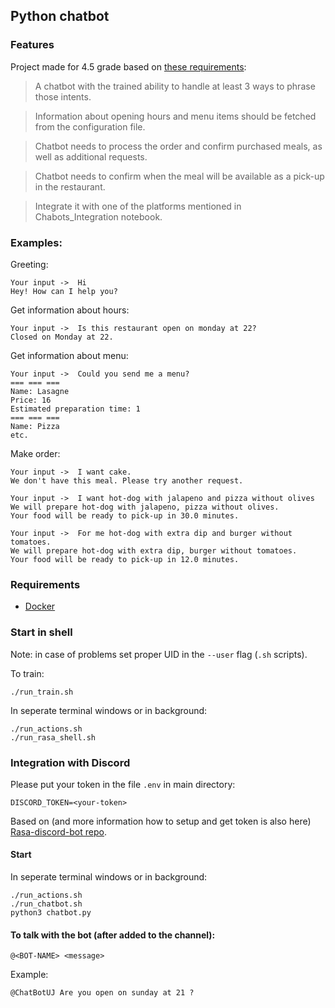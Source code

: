 ## Python chatbot

### Features

Project made for 4.5 grade based on [these requirements](https://github.com/codete/oreilly-intelligent-bots/blob/master/Homework.ipynb):
>A chatbot with the trained ability to handle at least 3 ways to phrase those intents.

>Information about opening hours and menu items should be fetched from the configuration file.

>Chatbot needs to process the order and confirm purchased meals, as well as additional requests.

>Chatbot needs to confirm when the meal will be available as a pick-up in the restaurant.

>Integrate it with one of the platforms mentioned in Chabots_Integration notebook.

### Examples:

Greeting:
```
Your input ->  Hi
Hey! How can I help you?
```

Get information about hours:
```
Your input ->  Is this restaurant open on monday at 22?
Closed on Monday at 22.
```

Get information about menu:
```
Your input ->  Could you send me a menu?
=== === ===
Name: Lasagne
Price: 16
Estimated preparation time: 1
=== === ===
Name: Pizza
etc.
```

Make order:
```
Your input ->  I want cake.
We don't have this meal. Please try another request.
```
```
Your input ->  I want hot-dog with jalapeno and pizza without olives
We will prepare hot-dog with jalapeno, pizza without olives.
Your food will be ready to pick-up in 30.0 minutes.
```

```
Your input ->  For me hot-dog with extra dip and burger without tomatoes.
We will prepare hot-dog with extra dip, burger without tomatoes.
Your food will be ready to pick-up in 12.0 minutes.
```

### Requirements

* [Docker](https://www.docker.com/)

### Start in shell

Note: in case of problems set proper UID in the `--user` flag (`.sh` scripts).

To train:
```
./run_train.sh
```

In seperate terminal windows or in background:
```
./run_actions.sh
./run_rasa_shell.sh
```


### Integration with Discord

Please put your token in the file `.env` in main directory:
```
DISCORD_TOKEN=<your-token>
```

Based on (and more information how to setup and get token is also here) [Rasa-discord-bot repo](https://github.com/Cybercube21/Rasa-discord-bot).


#### Start 
In seperate terminal windows or in background:

```
./run_actions.sh
./run_chatbot.sh
python3 chatbot.py
```

#### To talk with the bot (after added to the channel):
```
@<BOT-NAME> <message>
```

Example:
```
@ChatBotUJ Are you open on sunday at 21 ?
```
